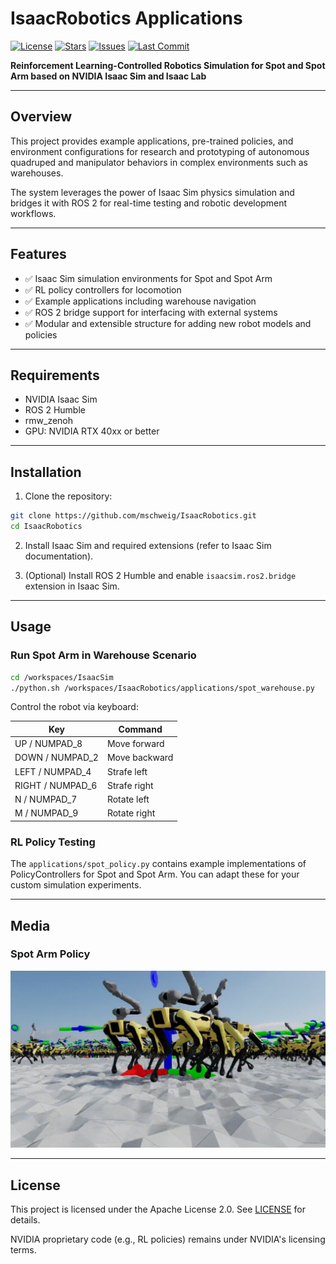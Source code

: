 # IsaacRobotics Applications

[![License](https://img.shields.io/github/license/mschweig/IsaacRobotics)](LICENSE)
[![Stars](https://img.shields.io/github/stars/mschweig/IsaacRobotics)](https://github.com/mschweig/IsaacRobotics/stargazers)
[![Issues](https://img.shields.io/github/issues/mschweig/IsaacRobotics)](https://github.com/mschweig/IsaacRobotics/issues)
[![Last Commit](https://img.shields.io/github/last-commit/mschweig/IsaacRobotics)](https://github.com/mschweig/IsaacRobotics/commits/main)

**Reinforcement Learning-Controlled Robotics Simulation for Spot and Spot Arm based on NVIDIA Isaac Sim and Isaac Lab**

---

## Overview

This project provides example applications, pre-trained policies, and environment configurations for research and prototyping of autonomous quadruped and manipulator behaviors in complex environments such as warehouses.

The system leverages the power of Isaac Sim physics simulation and bridges it with ROS 2 for real-time testing and robotic development workflows.

---

## Features

* ✅ Isaac Sim simulation environments for Spot and Spot Arm
* ✅ RL policy controllers for locomotion
* ✅ Example applications including warehouse navigation
* ✅ ROS 2 bridge support for interfacing with external systems
* ✅ Modular and extensible structure for adding new robot models and policies

---

## Requirements

* NVIDIA Isaac Sim
* ROS 2 Humble
* rmw_zenoh
* GPU: NVIDIA RTX 40xx or better

---

## Installation

1. Clone the repository:

```bash
git clone https://github.com/mschweig/IsaacRobotics.git
cd IsaacRobotics
```

2. Install Isaac Sim and required extensions (refer to Isaac Sim documentation).

3. (Optional) Install ROS 2 Humble and enable `isaacsim.ros2.bridge` extension in Isaac Sim.

---

## Usage

### Run Spot Arm in Warehouse Scenario

```bash
cd /workspaces/IsaacSim
./python.sh /workspaces/IsaacRobotics/applications/spot_warehouse.py
```

Control the robot via keyboard:

| Key               | Command       |
| ----------------- | ------------- |
| UP / NUMPAD\_8    | Move forward  |
| DOWN / NUMPAD\_2  | Move backward |
| LEFT / NUMPAD\_4  | Strafe left   |
| RIGHT / NUMPAD\_6 | Strafe right  |
| N / NUMPAD\_7     | Rotate left   |
| M / NUMPAD\_9     | Rotate right  |

### RL Policy Testing

The `applications/spot_policy.py` contains example implementations of PolicyControllers for Spot and Spot Arm.
You can adapt these for your custom simulation experiments.

---

## Media

### Spot Arm Policy

![Spot Arm Simulation](assets/example_simulation.gif)

---

## License

This project is licensed under the Apache License 2.0. See [LICENSE](LICENSE) for details.

NVIDIA proprietary code (e.g., RL policies) remains under NVIDIA's licensing terms.

